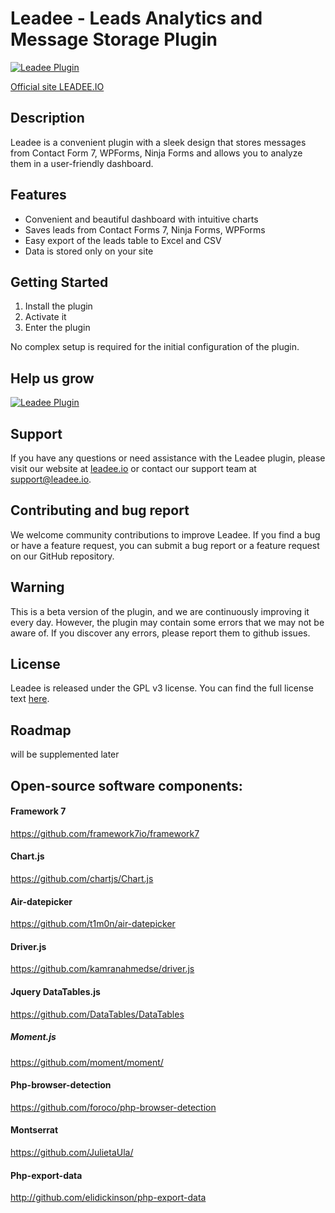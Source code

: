 # Leadee - Leads Analytics and Message Storage Plugin

[![Leadee Plugin](https://leadee.io/wp-content/uploads/for_githab/leadee_logo.png)](https://leadee.io?utm_source=referral&utm_medium=github&utm_content=header_link)

[Official site LEADEE.IO](https://leadee.io?utm_source=referral&utm_medium=github&utm_content=header_link)

## Description

Leadee is a convenient plugin with a sleek design that stores messages from Contact Form 7, WPForms, Ninja Forms and allows you to analyze them in a user-friendly dashboard.

## Features

- Convenient and beautiful dashboard with intuitive charts
- Saves leads from Contact Forms 7, Ninja Forms, WPForms
- Easy export of the leads table to Excel and CSV
- Data is stored only on your site

## Getting Started

1. Install the plugin
2. Activate it
3. Enter the plugin

No complex setup is required for the initial configuration of the plugin.

## Help us grow

[![Leadee Plugin](https://leadee.io/wp-content/uploads/for_githab/leadee_kofi_donate.png)](https://donate.leadee.io)

## Support

If you have any questions or need assistance with the Leadee plugin, please visit our website at [leadee.io](https://leadee.io?utm_source=referral&utm_medium=github&utm_content=support_link) or contact our support team at support@leadee.io.

## Contributing and bug report

We welcome community contributions to improve Leadee. If you find a bug or have a feature request, you can submit a bug
report or a feature request on our GitHub repository.

## Warning

This is a beta version of the plugin, and we are continuously improving it every day. However, the plugin may contain some errors that we may not be aware of. If you discover any errors, please report them to github issues.
## License

Leadee is released under the GPL v3 license. You can find the full license text [here](https://www.gnu.org/licenses/gpl-3.0.html).

## Roadmap
will be supplemented later

## Open-source software components:

#### Framework 7
https://github.com/framework7io/framework7

#### Chart.js
https://github.com/chartjs/Chart.js

#### Air-datepicker
https://github.com/t1m0n/air-datepicker

#### Driver.js
https://github.com/kamranahmedse/driver.js

#### Jquery DataTables.js
https://github.com/DataTables/DataTables

##### Moment.js

https://github.com/moment/moment/

#### Php-browser-detection

https://github.com/foroco/php-browser-detection

#### Montserrat

https://github.com/JulietaUla/

#### Php-export-data

http://github.com/elidickinson/php-export-data